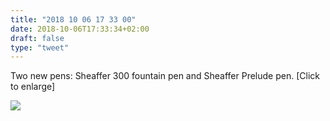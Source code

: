 ```yaml
---
title: "2018 10 06 17 33 00"
date: 2018-10-06T17:33:34+02:00
draft: false
type: "tweet"
---
```

Two new pens: Sheaffer 300 fountain pen and Sheaffer Prelude pen. [Click to enlarge]

<a href="/img/IMG_0383.jpg"><img src="/img/IMG_0383-10pct.jpg"></a>
